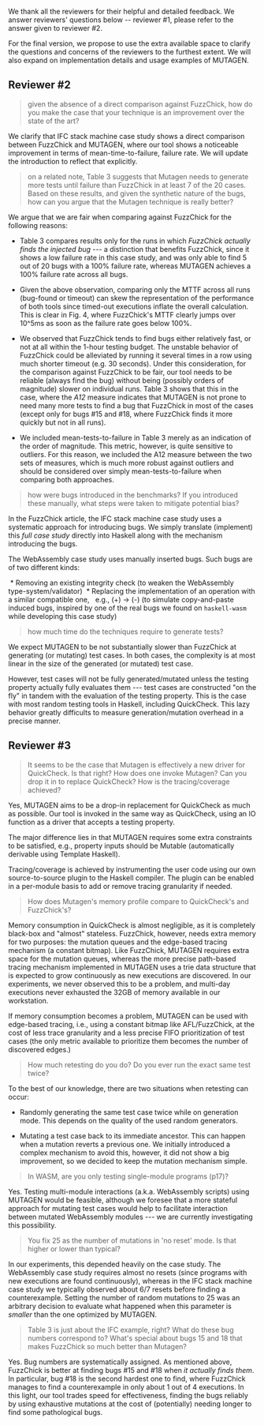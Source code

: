 We thank all the reviewers for their helpful and detailed feedback. We answer
reviewers' questions below -- reviewer #1, please refer to the answer given to
reviewer #2.

For the final version, we propose to use the extra available space to clarify
the questions and concerns of the reviewers to the furthest extent. We will also
expand on implementation details and usage examples of MUTAGEN.

Reviewer #2
-----------

> given the absence of a direct comparison against FuzzChick, how do you make
> the case that your technique is an improvement over the state of the art?

We clarify that IFC stack machine case study shows a direct comparison between
FuzzChick and MUTAGEN, where our tool shows a noticeable improvement in terms of
mean-time-to-failure, failure rate. We will update the introduction to reflect
that explicitly.

> on a related note, Table 3 suggests that Mutagen needs to generate more tests
> until failure than FuzzChick in at least 7 of the 20 cases. Based on these
> results, and given the synthetic nature of the bugs, how can you argue that
> the Mutagen technique is really better?

We argue that we are fair when comparing against FuzzChick for the following
reasons:

- Table 3 compares results only for the runs in which *FuzzChick actually finds
the injected bug* --- a distinction that benefits FuzzChick, since it shows a
low failure rate in this case study, and was only able to find 5 out of 20 bugs
with a 100% failure rate, whereas MUTAGEN achieves a 100% failure rate across all
bugs.

- Given the above observation, comparing only the MTTF across all runs
(bug-found or timeout) can skew the representation of the performance of both
tools since timed-out executions inflate the overall calculation. This is clear
in Fig. 4, where FuzzChick's MTTF clearly jumps over 10^5ms as soon as the
failure rate goes below 100%.

- We observed that FuzzChick tends to find bugs either relatively fast, or not
at all within the 1-hour testing budget. The unstable behavior of FuzzChick
could be alleviated by running it several times in a row using much shorter
timeout (e.g. 30 seconds). Under this consideration, for the comparison against
FuzzChick to be fair, our tool needs to be reliable (always find the bug)
without being (possibly orders of magnitude) slower on individual runs. Table 3
shows that this in the case, where the *A12* measure indicates that MUTAGEN is
not prone to need many more tests to find a bug that FuzzChick in most of the
cases (except only for bugs #15 and #18, where FuzzChick finds it more quickly
but not in all runs).

- We included mean-tests-to-failure in Table 3 merely as an indication of the
order of magnitude. This metric, however, is quite sensitive to outliers. For
this reason, we included the A12 measure between the two sets of measures, which
is much more robust against outliers and should be considered over simply
mean-tests-to-failure when comparing both approaches.


> how were bugs introduced in the benchmarks? If you introduced these manually,
> what steps were taken to mitigate potential bias?

In the FuzzChick article, the IFC stack machine case study uses a systematic
approach for introducing bugs. We simply translate (implement) this *full case
study* directly into Haskell along with the mechanism introducing the bugs.

The WebAssembly case study uses manually inserted bugs. Such bugs are of two
different kinds:

 * Removing an existing integrity check (to weaken the WebAssembly
   type-system/validator)
 * Replacing the implementation of an operation with a similar compatible one,
   e.g., (+) -> (-) (to simulate copy-and-paste induced bugs, inspired by one
   of the real bugs we found on `haskell-wasm` while developing this case study)

> how much time do the techniques require to generate tests?

We expect MUTAGEN to be not substantially slower than FuzzChick at generating
(or mutating) test cases. In both cases, the complexity is at most linear in the
size of the generated (or mutated) test case.

However, test cases will not be fully generated/mutated unless the testing
property actually fully evaluates them --- test cases are constructed "on the fly"
in tandem with the evaluation of the testing property. This is the case with most
random testing tools in Haskell, including QuickCheck. This lazy behavior greatly
difficults to measure generation/mutation overhead in a precise manner.

Reviewer #3
-----------

> It seems to be the case that Mutagen is effectively a new driver for
> QuickCheck. Is that right? How does one invoke Mutagen? Can you drop it in to
> replace QuickCheck? How is the tracing/coverage achieved?

Yes, MUTAGEN aims to be a drop-in replacement for QuickCheck as much as
possible. Our tool is invoked in the same way as QuickCheck, using an IO
function as a driver that accepts a testing property. 

The major difference lies in that MUTAGEN requires some extra constraints to be
satisfied, e.g., property inputs should be Mutable (automatically derivable
using Template Haskell). 

Tracing/coverage is achieved by instrumenting the user code using our own
source-to-source plugin to the Haskell compiler. The plugin can be enabled in a
per-module basis to add or remove tracing granularity if needed.


> How does Mutagen's memory profile compare to QuickCheck's and FuzzChick's?

Memory consumption in QuickCheck is almost negligible, as it is completely
black-box and "almost" stateless. FuzzChick, however, needs extra memory for two
purposes: the mutation queues and the edge-based tracing mechanism (a constant bitmap).
Like FuzzChick, MUTAGEN requires extra space for the mutation queues, whereas the
more precise path-based tracing mechanism implemented in MUTAGEN uses a trie data
structure that is expected to grow continuously as new executions are discovered.
In our experiments, we never observed this to be a problem, and multi-day executions
never exhausted the 32GB of memory available in our workstation. 

If memory consumption becomes a problem, MUTAGEN can be used with edge-based
tracing, i.e., using a constant bitmap like AFL/FuzzChick, at the cost of less
trace granularity and a less precise FIFO prioritization of test cases (the only
metric available to prioritize them becomes the number of discovered edges.)


> How much retesting do you do? Do you ever run the exact same test twice?

To the best of our knowledge, there are two situations when retesting can occur:

- Randomly generating the same test case twice while on generation mode. This
depends on the quality of the used random generators.

- Mutating a test case back to its immediate ancestor. This can happen when a
mutation reverts a previous one. We initially introduced a complex mechanism to
avoid this, however, it did not show a big improvement, so we decided to keep
the mutation mechanism simple.

> In WASM, are you only testing single-module programs (p17)?

Yes. Testing multi-module interactions (a.k.a. WebAssembly scripts) using
MUTAGEN would be feasible, although we foresee that a more stateful approach
for mutating test cases would help to facilitate interaction between mutated
WebAssembly modules --- we are currently investigating this possibility. 

> You fix 25 as the number of mutations in 'no reset' mode. Is that higher or
> lower than typical?

In our experiments, this depended heavily on the case study. The WebAssembly
case study requires almost no resets (since programs with new executions are
found continuously), whereas in the IFC stack machine case study we typically
observed about 6/7 resets before finding a counterexample. Setting the number of
random mutations to 25 was an arbitrary decision to evaluate what happened when
this parameter is *smaller* than the one optimized by MUTAGEN.


> Table 3 is just about the IFC example, right? What do these bug numbers
> correspond to? What's special about bugs 15 and 18 that makes FuzzChick so
> much better than Mutagen?

Yes. Bug numbers are systematically assigned. As mentioned above, FuzzChick is
better at finding bugs #15 and #18 when *it actually finds them*. In particular,
bug #18 is the second hardest one to find, where FuzzChick manages to find a
counterexample in only about 1 out of 4 executions. In this light, our tool trades
speed for effectiveness, finding the bugs reliably by using exhaustive mutations
at the cost of (potentially) needing longer to find some pathological bugs.
